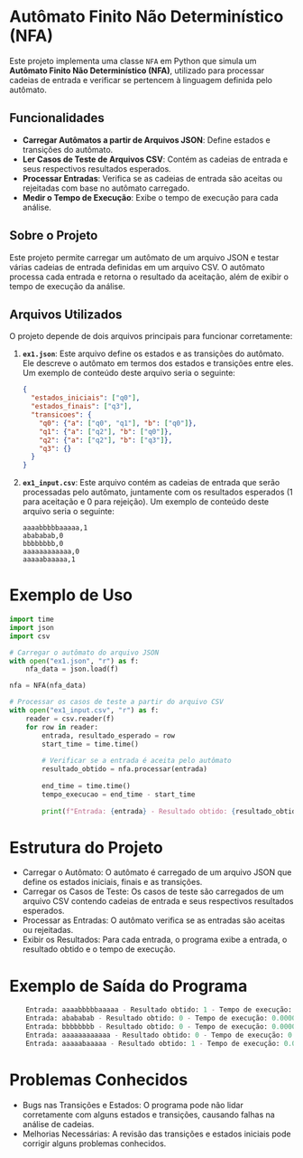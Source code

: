 # Autômato Finito Não Determinístico (NFA)

Este projeto implementa uma classe `NFA` em Python que simula um **Autômato Finito Não Determinístico (NFA)**, utilizado para processar cadeias de entrada e verificar se pertencem à linguagem definida pelo autômato.

## Funcionalidades

- **Carregar Autômatos a partir de Arquivos JSON**: Define estados e transições do autômato.
- **Ler Casos de Teste de Arquivos CSV**: Contém as cadeias de entrada e seus respectivos resultados esperados.
- **Processar Entradas**: Verifica se as cadeias de entrada são aceitas ou rejeitadas com base no autômato carregado.
- **Medir o Tempo de Execução**: Exibe o tempo de execução para cada análise.

## Sobre o Projeto

Este projeto permite carregar um autômato de um arquivo JSON e testar várias cadeias de entrada definidas em um arquivo CSV. O autômato processa cada entrada e retorna o resultado da aceitação, além de exibir o tempo de execução da análise.

## Arquivos Utilizados

O projeto depende de dois arquivos principais para funcionar corretamente:

1. **`ex1.json`**: Este arquivo define os estados e as transições do autômato. Ele descreve o autômato em termos dos estados e transições entre eles. Um exemplo de conteúdo deste arquivo seria o seguinte:

    ```json
    {
      "estados_iniciais": ["q0"],
      "estados_finais": ["q3"],
      "transicoes": {
        "q0": {"a": ["q0", "q1"], "b": ["q0"]},
        "q1": {"a": ["q2"], "b": ["q0"]},
        "q2": {"a": ["q2"], "b": ["q3"]},
        "q3": {}
      }
    }
    ```

2. **`ex1_input.csv`**: Este arquivo contém as cadeias de entrada que serão processadas pelo autômato, juntamente com os resultados esperados (1 para aceitação e 0 para rejeição). Um exemplo de conteúdo deste arquivo seria o seguinte:

    ```csv
    aaaabbbbbaaaaa,1
    abababab,0
    bbbbbbbb,0
    aaaaaaaaaaaa,0
    aaaaabaaaaa,1
    ```

# Exemplo de Uso

```python
import time
import json
import csv

# Carregar o autômato do arquivo JSON
with open("ex1.json", "r") as f:
    nfa_data = json.load(f)

nfa = NFA(nfa_data)

# Processar os casos de teste a partir do arquivo CSV
with open("ex1_input.csv", "r") as f:
    reader = csv.reader(f)
    for row in reader:
        entrada, resultado_esperado = row
        start_time = time.time()
        
        # Verificar se a entrada é aceita pelo autômato
        resultado_obtido = nfa.processar(entrada)
        
        end_time = time.time()
        tempo_execucao = end_time - start_time
        
        print(f"Entrada: {entrada} - Resultado obtido: {resultado_obtido} - Tempo de execução: {tempo_execucao:.5f} segundos")
```

# Estrutura do Projeto

- Carregar o Autômato: O autômato é carregado de um arquivo JSON que define os estados iniciais, finais e as transições.
- Carregar os Casos de Teste: Os casos de teste são carregados de um arquivo CSV contendo cadeias de entrada e seus respectivos resultados esperados.
- Processar as Entradas: O autômato verifica se as entradas são aceitas ou rejeitadas.
- Exibir os Resultados: Para cada entrada, o programa exibe a entrada, o resultado obtido e o tempo de execução.

# Exemplo de Saída do Programa

```python
    Entrada: aaaabbbbbaaaaa - Resultado obtido: 1 - Tempo de execução: 0.00006 segundos
    Entrada: abababab - Resultado obtido: 0 - Tempo de execução: 0.00003 segundos
    Entrada: bbbbbbbb - Resultado obtido: 0 - Tempo de execução: 0.00003 segundos
    Entrada: aaaaaaaaaaaa - Resultado obtido: 0 - Tempo de execução: 0.00004 segundos
    Entrada: aaaaabaaaaa - Resultado obtido: 1 - Tempo de execução: 0.00005 segundos
```
# Problemas Conhecidos

- Bugs nas Transições e Estados: O programa pode não lidar corretamente com alguns estados e transições, causando falhas na análise de cadeias.
- Melhorias Necessárias: A revisão das transições e estados iniciais pode corrigir alguns problemas conhecidos.
